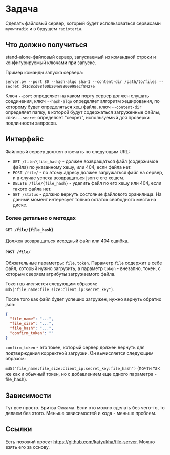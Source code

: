 # Задача
Сделать файловый сервер, который будет использоваться сервисами `myownradio` и в будущем `radioteria`.

## Что должно получиться
stand-alone-файловый сервер, запускаемый из командной строки и конфигурируемый ключами при запуске.

Пример команды запуска сервера:

```
server.py --port 80 --hash-algo sha-1 --content-dir /path/to/files --secret d41d8cd98f00b204e9800998ecf8427e
```

Ключ `--port` определяет на каком порту сервер должен слушать соединения, 
ключ `--hash-algo` определяет алгоритм хеширования, по которому будет определяться хеш файла,
ключ `--content-dir` определяет папку, в которой будут содержаться загруженные файлы,
ключ `--secret` определяет "секрет", используемый для проверки подлинности запросов.

## Интерфейс
Файловый сервер должен отвечать по следующим URL:

  - `GET /file/{file_hash}` - должен возвращаться файл (содержимое файла) по указанному хешу, или 404, если файла нет.
  - `POST /file/` - по этому адресу должен загружаться файл на сервер, и в случае успеха возвращаться json с его хешем.
  - `DELETE /file/{file_hash}` - удалить файл по его хешу или 404, если такого файла нет.
  - `GET /status` - должно вернуть состояние файлового хранилища. На данный момент интересует только остаток свободного места на диске.

### Более детально о методах
#### `GET /file/{file_hash}`
Должен возвращаться исходный файл или 404 ошибка.

#### `POST /file/`
Обязательные параметры: `file`, `token`.
Параметр `file` содержит в себе файл, который нужно загрузить, а параметр `token` - внезапно, токен, с которым сверяем
атрибуты загружаемого файла. 

Токен вычисляется следующим образом: `md5("file_name:file_size:client_ip:secret_key")`.

После того как файл будет успешно загружен, нужно вернуть обратно json:
```json
{
  "file_name": "...",
  "file_size": "...",
  "file_hash": "...",
  "confirm_token": ""
}
```

`confirm_token` - это токен, который сервер должен вернуть для подтверждения корректной загрузки. Он вычисляется следующим образом:

`md5("file_name:file_size:client_ip:secret_key:file_hash")` (почти так же как и обычный токен, но с добавлением еще одного параметра - file_hash).

## Зависимости
Тут все просто. Бритва Оккама. Если это можно сделать без чего-то, то делаем без этого. 
Меньше зависимостей и кода - меньше проблем.

## Ссылки
Есть похожий проект https://github.com/katyukha/file-server. Можно взять его за основу.
